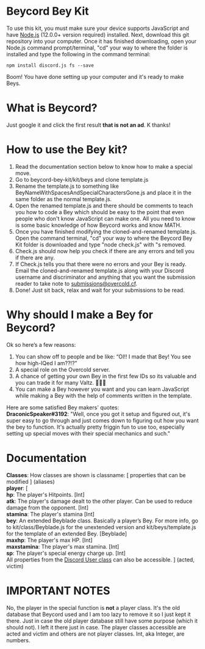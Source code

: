 # Beycord Bey Kit

To use this kit, you must make sure your device supports JavaScript and have [Node.js](https://nodejs.org/en/) (12.0.0+ version required) installed. Next, download this git repository into your computer. Once it has finished downloading, open your Node.js command prompt/terminal, "cd" your way to where the folder is installed and type the following in the command terminal:
```
npm install discord.js fs --save
```
Boom! You have done setting up your computer and it's ready to make Beys.

# What is Beycord?
Just google it and click the first result **that is not an ad**. K thanks!

# How to use the Bey kit?
1) Read the documentation section below to know how to make a special move.
2) Go to beycord-bey-kit/kit/beys and clone template.js
3) Rename the template.js to something like BeyNameWithSpacesAndSpecialCharactersGone.js and place it in the same folder as the normal template.js.
4) Open the renamed template.js and there should be comments to teach you how to code a Bey which should be easy to the point that even people who don't know JavaScript can make one. All you need to know is some basic knowledge of how Beycord works and know MATH.
5) Once you have finished modifying the cloned-and-renamed template.js. Open the command terminal, "cd" your way to where the Beycord Bey Kit folder is downloaded and type "node check.js" with "s removed.
6) Check.js should now help you check if there are any errors and tell you if there are any.
7) If Check.js tells you that there were no errors and your Bey is ready. Email the cloned-and-renamed template.js along with your Discord username and discriminator and anything that you want the submission reader to take note to [submissions@overcold.cf](mailto:submissions@overcold.cf).
8) Done! Just sit back, relax and wait for your submissions to be read.

# Why should I make a Bey for Beycord?
Ok so here’s a few reasons:
1) You can show off to people and be like: “OI!! I made that Bey! You see how high-IQed I am??!?”
2) A special role on the Overcold server.
3) A chance of getting your own Bey in the first few IDs so its valuable and you can trade it for many Valtz. 👀👀👀
4) You can make a Bey however you want and you can learn JavaScript while making a Bey with the help of comments written in the template.  

Here are some satisfied Bey makers' quotes:  
**DraconicSpeaker#3192**: "Well, once you got it setup and figured out, it's super easy to go through and just comes down to figuring out how you want the bey to function. It's actually pretty friggin fun to use too, especially setting up special moves with their special mechanics and such."  

# Documentation
__**Classes**__:
How classes are shown is classname: [ properties that can be modified ] (aliases)  
**player**: [  
             **hp**: The player's Hitpoints. [Int]  
             **atk**: The player's damage dealt to the other player. Can be used to reduce damage from the opponent. [Int]  
             **stamina**: The player's stamina [Int]  
             **bey**: An extended Beyblade class. Basically a player’s Bey. For more info, go to kit/class/Beyblade.js for the unextended version and kit/beys/template.js for the template of an extended Bey. [Beyblade]  
             **maxhp**: The player's max HP. [Int]  
             **maxstamina**: The player's max stamina. [Int]  
             **sp**: The player's special energy charge up. [Int]  
             All properties from the [Discord User class](https://discord.js.org/#/docs/main/stable/class/User) can also be accessible.
            ] (acted, victim)  
            
# IMPORTANT NOTES
No, the player in the special function is **not** a player class. It's the old database that Beycord used and I am too lazy to remove it so I just kept it there. Just in case the old player database still have some purpose (which it should not). I left it there just in case. The player classes accessible are acted and victim and others are not player classes. Int, aka Integer, are numbers.

